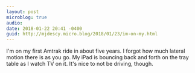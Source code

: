 ```yaml
---
layout: post
microblog: true
audio: 
date: 2018-01-22 20:41 -0400
guid: http://mjdescy.micro.blog/2018/01/23/im-on-my.html
---
```

I'm on my first Amtrak ride in about five years. I forgot how much lateral motion there is as you go. My iPad is bouncing back and forth on the tray table as I watch TV on it. It's nice to not be driving, though.
